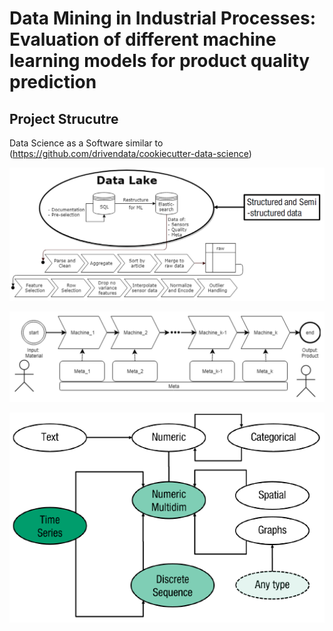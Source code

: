 # Data Mining in Industrial Processes: Evaluation of different machine learning models for product quality prediction

## Project Strucutre
Data Science as a Software similar to (https://github.com/drivendata/cookiecutter-data-science)

![data_types](gfx/data_processing.png)

![manufacturing_process](gfx/manufacturing_process.png)

![data_processing](gfx/data_type_portability.png)


